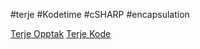 #terje #Kodetime #cSHARP #encapsulation 

[Terje Opptak](https://photos.google.com/share/AF1QipMyBYDqjrMkIfp2KHUxIX5Y_SJ0KrkO-G2B4eeis9gjyhqu4nuJXgBarBTWnJ_6gA?key=eXF1ZVJlM1lIYTlRdU1fbXhGc2RERjZhSi12V0xR)
[Terje Kode](https://github.com/GetAcademy/TrafficLightAndEncapsulation)

